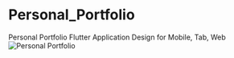 # Personal_Portfolio
 Personal Portfolio Flutter Application Design for Mobile, Tab, Web
![Personal Portfolio](https://user-images.githubusercontent.com/74148269/177055673-6c9513eb-d314-44a3-a4f0-bb9cf3678d5c.png)

